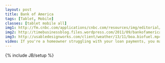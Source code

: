 ```yaml
---
layout: post
title: Bank of America
tags: [Tablet, Mobile]
classes: [tablet mobile all]
img1: http://fm.cnbc.com/applications/cnbc.com/resources/img/editorial/2012/12/06/100286291-bank-of-america-sign-gettyp.600x400.jpg
img2: http://timebusinessblog.files.wordpress.com/2011/09/bankofamericaatm1.jpg?w=600
img3: http://usabledesignworks.com/client/weather/13/11/boa.biofuel.mp4
video: If you're a homeowner struggling with your loan payments, you may want to learn about our home loan assistance programs. Bank of America is committed to helping homeowners and is a participant in the national mortgage settlement agreement.
---
```

{% include JB/setup %}

